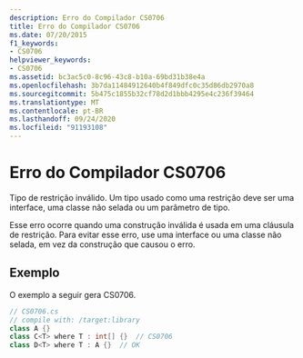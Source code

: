 ```yaml
---
description: Erro do Compilador CS0706
title: Erro do Compilador CS0706
ms.date: 07/20/2015
f1_keywords:
- CS0706
helpviewer_keywords:
- CS0706
ms.assetid: bc3ac5c0-8c96-43c8-b10a-69bd31b38e4a
ms.openlocfilehash: 3b7da11484912640b4f849dfc0c35d86db2970a8
ms.sourcegitcommit: 5b475c1855b32cf78d2d1bbb4295e4c236f39464
ms.translationtype: MT
ms.contentlocale: pt-BR
ms.lasthandoff: 09/24/2020
ms.locfileid: "91193108"
---
```

# <a name="compiler-error-cs0706"></a>Erro do Compilador CS0706

Tipo de restrição inválido. Um tipo usado como uma restrição deve ser uma interface, uma classe não selada ou um parâmetro de tipo.  
  
 Esse erro ocorre quando uma construção inválida é usada em uma cláusula de restrição. Para evitar esse erro, use uma interface ou uma classe não selada, em vez da construção que causou o erro.  
  
## <a name="example"></a>Exemplo  

 O exemplo a seguir gera CS0706.  
  
```csharp  
// CS0706.cs  
// compile with: /target:library  
class A {}  
class C<T> where T : int[] {}  // CS0706  
class D<T> where T : A {}  // OK  
```
